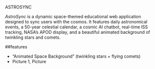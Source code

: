  ASTROSYNC 

*AstroSync* is a dynamic space-themed educational web application designed to sync users with the cosmos. It features daily astronomical events, a 50-year celestial calendar, a cosmic AI chatbot, real-time ISS tracking, NASA’s APOD display, and a beautiful animated background of twinkling stars and comets. 

##features
- “Animated Space Background” (twinkling stars + flying comets)
- Picture 1, Picture

 

